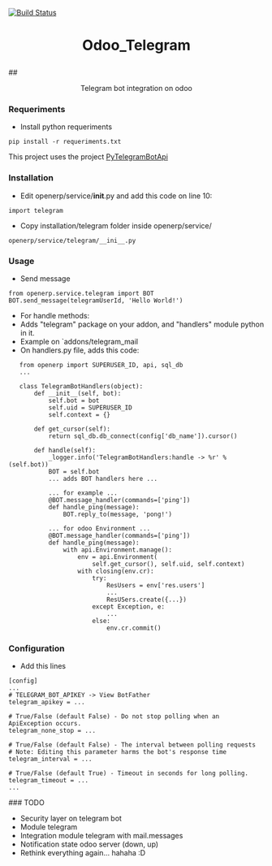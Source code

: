[![Build Status](https://travis-ci.org/zamberjo/odoo_telegram.svg?branch=8.0)](https://travis-ci.org/zamberjo/odoo_telegram)

# <p align="center">Odoo_Telegram
##<p align="center">Telegram bot integration on odoo

### Requeriments

* Install python requeriments

`pip install -r requeriments.txt`

This project uses the project [PyTelegramBotApi](https://github.com/eternnoir/pyTelegramBotAPI)

### Installation

* Edit openerp/service/__init__.py and add this code on line 10:

`import telegram`

* Copy installation/telegram folder inside openerp/service/

`openerp/service/telegram/__ini__.py`

### Usage

* Send message
```
from openerp.service.telegram import BOT
BOT.send_message(telegramUserId, 'Hello World!')
```

* For handle methods:
 * Adds "telegram" package on your addon, and "handlers" module python in it.
 * Example on `addons/telegram_mail
 * On handlers.py file, adds this code:
 ```
    from openerp import SUPERUSER_ID, api, sql_db
    ...

    class TelegramBotHandlers(object):
        def __init__(self, bot):
            self.bot = bot
            self.uid = SUPERUSER_ID
            self.context = {}

        def get_cursor(self):
            return sql_db.db_connect(config['db_name']).cursor()

        def handle(self):
            _logger.info('TelegramBotHandlers:handle -> %r' % (self.bot))
            BOT = self.bot
            ... adds BOT handlers here ...

            ... for example ...
            @BOT.message_handler(commands=['ping'])
            def handle_ping(message):
                BOT.reply_to(message, 'pong!')

            ... for odoo Environment ...
            @BOT.message_handler(commands=['ping'])
            def handle_ping(message):
                with api.Environment.manage():
                    env = api.Environment(
                        self.get_cursor(), self.uid, self.context)
                    with closing(env.cr):
                        try:
                            ResUsers = env['res.users']
                            ...
                            ResUSers.create({...})
                        except Exception, e:
                            ...
                        else:
                            env.cr.commit()
 ```

### Configuration

*  Add this lines

```
[config]
...
# TELEGRAM_BOT_APIKEY -> View BotFather
telegram_apikey = ...

# True/False (default False) - Do not stop polling when an ApiException occurs.
telegram_none_stop = ...

# True/False (default False) - The interval between polling requests
# Note: Editing this parameter harms the bot's response time
telegram_interval = ...

# True/False (default True) - Timeout in seconds for long polling.
telegram_timeout = ...
...
```


### TODO

* Security layer on telegram bot
* Module telegram
* Integration module telegram with mail.messages
* Notification state odoo server (down, up)
* Rethink everything again... hahaha :D
